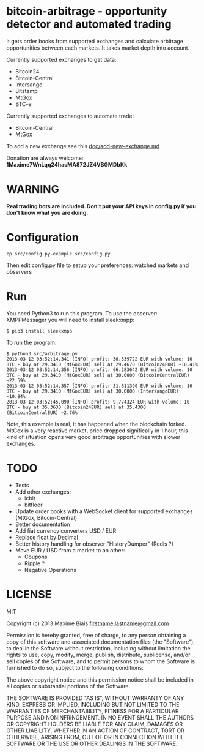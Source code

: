 # bitcoin-arbitrage - opportunity detector and automated trading

It gets order books from supported exchanges and calculate arbitrage
opportunities between each markets. It takes market depth into account.

Currently supported exchanges to get data:
 - Bitcoin24
 - Bitcoin-Central
 - Intersango
 - Bitstamp
 - MtGox
 - BTC-e

Currently supported exchanges to automate trade:
 - Bitcoin-Central
 - MtGox

To add a new exchange see this [doc/add-new-exchange.md](doc/add-new-exchange.md)

Donation are always welcome: **1Maxime7WnLqq24hasMA872JZ4VBGMDbKk**

# WARNING

**Real trading bots are included. Don't put your API keys in config.py if you don't know what you are doing.**

# Configuration

    cp src/config.py-example src/config.py

Then edit config.py file to setup your preferences: watched markets and observers


# Run

You need Python3 to run this program. To use the observer: XMPPMessager you will need to install sleekxmpp:

    $ pip3 install sleekxmpp

To run the program:

    $ python3 src/arbitrage.py
    2013-03-12 03:52:14,341 [INFO] profit: 30.539722 EUR with volume: 10 BTC - buy at 29.3410 (MtGoxEUR) sell at 29.4670 (Bitcoin24EUR) ~10.41%
    2013-03-12 03:52:14,356 [INFO] profit: 66.283642 EUR with volume: 10 BTC - buy at 29.3410 (MtGoxEUR) sell at 30.0000 (BitcoinCentralEUR) ~22.59%
    2013-03-12 03:52:14,357 [INFO] profit: 31.811390 EUR with volume: 10 BTC - buy at 29.3410 (MtGoxEUR) sell at 30.0000 (IntersangoEUR) ~10.84%
    2013-03-12 03:52:45,090 [INFO] profit: 9.774324 EUR with volume: 10 BTC - buy at 35.3630 (Bitcoin24EUR) sell at 35.4300 (BitcoinCentralEUR) ~2.76%

Note, this example is real, it has happened when the blockchain
forked. MtGox is a very reactive market, price dropped significally in
1 hour, this kind of situation opens very good arbitrage
opportunities with slower exchanges.

# TODO

 * Tests
 * Add other exchanges:
   * icbit
   * bitfloor
 * Update order books with a WebSocket client for supported exchanges (MtGox, Bitcoin-Central)
 * Better documentation
 * Add fiat currency converters USD / EUR
 * Replace float by Decimal
 * Better history handling for observer "HistoryDumper" (Redis ?)
 * Move EUR / USD from a market to an other:
   * Coupons
   * Ripple ?
   * Negative Operations

# LICENSE

MIT

Copyright (c) 2013 Maxime Biais <firstname.lastname@gmail.com>

Permission is hereby granted, free of charge, to any person obtaining a copy of this software and associated documentation files (the "Software"), to deal in the Software without restriction, including without limitation the rights to use, copy, modify, merge, publish, distribute, sublicense, and/or sell copies of the Software, and to permit persons to whom the Software is furnished to do so, subject to the following conditions:

The above copyright notice and this permission notice shall be included in all copies or substantial portions of the Software.

THE SOFTWARE IS PROVIDED "AS IS", WITHOUT WARRANTY OF ANY KIND, EXPRESS OR IMPLIED, INCLUDING BUT NOT LIMITED TO THE WARRANTIES OF MERCHANTABILITY, FITNESS FOR A PARTICULAR PURPOSE AND NONINFRINGEMENT. IN NO EVENT SHALL THE AUTHORS OR COPYRIGHT HOLDERS BE LIABLE FOR ANY CLAIM, DAMAGES OR OTHER LIABILITY, WHETHER IN AN ACTION OF CONTRACT, TORT OR OTHERWISE, ARISING FROM, OUT OF OR IN CONNECTION WITH THE SOFTWARE OR THE USE OR OTHER DEALINGS IN THE SOFTWARE.
